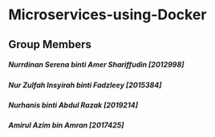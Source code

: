 # Microservices-using-Docker

## Group Members

##### Nurrdinan Serena binti Amer Shariffudin [2012998]
##### Nur Zulfah Insyirah binti Fadzleey [2015384]
##### Nurhanis binti Abdul Razak [2019214]
##### Amirul Azim bin Amran [2017425]
